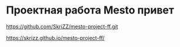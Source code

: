 # Проектная работа Mesto привет

https://github.com/SkriZZ/mesto-project-ff.git

https://skrizz.github.io/mesto-project-ff/